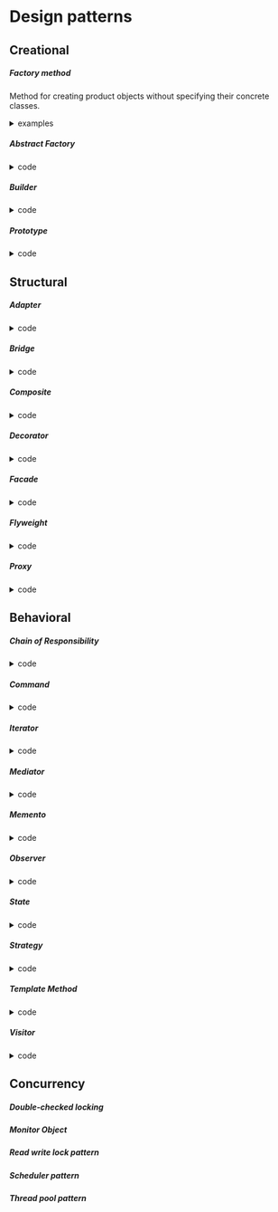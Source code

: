 # Design patterns

## Creational

##### Factory method
Method for creating product objects without specifying their concrete classes.

<details>
	<summary>examples</summary>

![](factoryMethod.png)

```java
// code
interface Button {
    fun render()
    fun onClick()
}

abstract class Dialog {
    fun render() {
        val someButton = createButton()
        someButton.render()
    }

    abstract fun createButton(): Button // Factory method
}

class LinuxButton : Button {
    override fun render() = print("I am OkButton")
    override fun onClick() = TODO("not implemented")
}

class WindowButton : Button {
    override fun render() = print("I am Cancel button")
    override fun onClick() = TODO("not implemented")
}


class LinuxDialog : Dialog() { //concrete factory
    override fun createButton() = LinuxButton()
}


class WindowDialog : Dialog() {
    override fun createButton() = WindowButton()
}

```
```java
//client
fun main() {
    val dialog: Dialog
    when (os) {
       "Window" -> dialog = WindowDialog()
       "Linux"  -> dialog = LinuxDialog()
    }
    dialog.render()
}
```

</details>

##### Abstract Factory
<details>
	<summary>code</summary>		
</details>

##### Builder
<details>
	<summary>code</summary>		
</details>

##### Prototype
<details>
	<summary>code</summary>		
</details>

## Structural
##### Adapter
<details>
	<summary>code</summary>		
</details>

##### Bridge
<details>
	<summary>code</summary>		
</details>

##### Composite
<details>
	<summary>code</summary>		
</details>

##### Decorator
<details>
	<summary>code</summary>		
</details>

##### Facade
<details>
	<summary>code</summary>		
</details>

##### Flyweight
<details>
	<summary>code</summary>		
</details>

##### Proxy
<details>
	<summary>code</summary>		
</details>

## Behavioral
#####	Chain of Responsibility
<details>
	<summary>code</summary>		
</details>

##### Command
<details>
	<summary>code</summary>		
</details>

##### Iterator
<details>
	<summary>code</summary>		
</details>

##### Mediator
<details>
	<summary>code</summary>		
</details>

##### Memento
<details>
	<summary>code</summary>		
</details>

##### Observer
<details>
	<summary>code</summary>		
</details>

##### State
<details>
	<summary>code</summary>		
</details>

##### Strategy
<details>
	<summary>code</summary>		
</details>

##### Template Method
<details>
	<summary>code</summary>		
</details>

##### Visitor
<details>
	<summary>code</summary>		
</details>

## Concurrency
##### Double-checked locking
##### Monitor Object
##### Read write lock pattern
##### Scheduler pattern
##### Thread pool pattern
